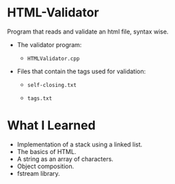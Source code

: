 # HTML-Validator
Program that reads and validate an html file, syntax wise.
* The validator program:
  *     HTMLValidator.cpp
* Files that contain the tags used for validation:
  *     self-closing.txt
  *     tags.txt
# What I Learned
* Implementation of a stack using a linked list.
* The basics of HTML.
* A string as an array of characters.
* Object composition.
* fstream library.
